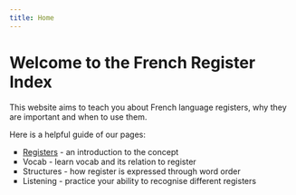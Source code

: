 ```yaml
---
title: Home
---
```


<h1>Welcome to the French Register Index</h1>
<p>This website aims to teach you about French language registers, why they are important and when to use them.</p>

<p>Here is a helpful guide of our pages:</p>
<ul style="list-style-type: square;">
<li><a href="page2.html">Registers</a> - an introduction to the concept</li>
<li>Vocab - learn vocab and its relation to register</li>
<li>Structures - how register is expressed through word order</li>
<li>Listening - practice your ability to recognise different registers</li>
</ul>


